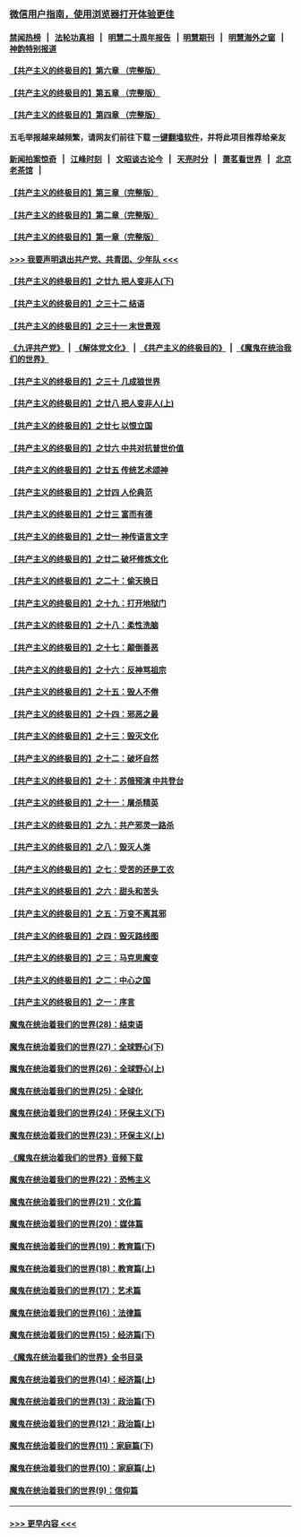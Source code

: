 ### [微信用户指南，使用浏览器打开体验更佳](https://github.com/gfw-breaker/banned-news1/blob/master/indexes/wechat-guide.md?t=0)
#### [禁闻热榜](热点新闻.md?t=0)  &nbsp;&nbsp;|&nbsp;&nbsp; [法轮功真相](https://github.com/gfw-breaker/truth/blob/master/README.md?t=0) &nbsp;&nbsp;|&nbsp;&nbsp; [明慧二十周年报告](https://github.com/gfw-breaker/mh-reports/blob/master/README.md?t=0) &nbsp;&nbsp;|&nbsp;&nbsp;[明慧期刊](https://github.com/gfw-breaker/mh-qikan) &nbsp;&nbsp;|&nbsp;&nbsp; [明慧海外之窗](https://github.com/gfw-breaker/mh-news/blob/master/README.md?t=0) &nbsp;&nbsp;|&nbsp;&nbsp; [神韵特别报道](https://github.com/gfw-breaker/mh-news/blob/master/shenyun.md?t=0)
#### [【共产主义的终极目的】第六章 （完整版）](../pages/nsc422/n11428913.md?t=02110444) 
#### [【共产主义的终极目的】第五章 （完整版）](../pages/nsc422/n11428912.md?t=02110444) 
#### [【共产主义的终极目的】第四章 （完整版）](../pages/nsc422/n11428907.md?t=02110444) 
#### 五毛举报越来越频繁，请网友们前往下载 [一键翻墙软件](https://github.com/gfw-breaker/ssr-accounts)，并将此项目推荐给亲友
#### [新闻拍案惊奇](https://github.com/gfw-breaker/banned-news1/blob/master/pages/link4.md) &nbsp;&nbsp;|&nbsp;&nbsp; [江峰时刻](https://github.com/gfw-breaker/banned-news1/blob/master/pages/link4.md) &nbsp;&nbsp;|&nbsp;&nbsp; [文昭谈古论今](https://github.com/gfw-breaker/banned-news1/blob/master/pages/link4.md) &nbsp;&nbsp;|&nbsp;&nbsp; [天亮时分](https://github.com/gfw-breaker/banned-news1/blob/master/pages/link4.md) &nbsp;&nbsp;|&nbsp;&nbsp; [萧茗看世界](https://github.com/gfw-breaker/banned-news1/blob/master/pages/link4.md) &nbsp;&nbsp;|&nbsp;&nbsp; [北京老茶馆](https://github.com/gfw-breaker/banned-news1/blob/master/pages/link4.md) &nbsp;&nbsp;|&nbsp;&nbsp; 
#### [【共产主义的终极目的】第三章（完整版）](../pages/nsc422/n11428848.md?t=02110444) 
#### [【共产主义的终极目的】第二章（完整版）](../pages/nsc422/n11428831.md?t=02110444) 
#### [【共产主义的终极目的】第一章（完整版）](../pages/nsc422/n11417651.md?t=02110444) 
#### [>>> 我要声明退出共产党、共青团、少年队 <<<](https://github.com/begood0513/goodnews/blob/master/quit/letter.md) 
#### [【共产主义的终极目的】之廿九 把人变非人(下)](../pages/nsc422/n11344140.md?t=02110444) 
#### [【共产主义的终极目的】之三十二 结语](../pages/nsc422/n11360535.md?t=02110444) 
#### [【共产主义的终极目的】之三十一 末世景观](../pages/nsc422/n11351129.md?t=02110444) 
#### [《九评共产党》](https://github.com/begood0513/9ping.md/blob/master/README.md) &nbsp;|&nbsp; [《解体党文化》](../../../../jtdwh.md/blob/master/README.md)  &nbsp;|&nbsp; [《共产主义的终极目的》](../../../../gczydzjmd.md/blob/master/README.md) &nbsp;|&nbsp; [《魔鬼在统治我们的世界》](../../../../mgztzwmdsj.md/blob/master/README.md) 
#### [【共产主义的终极目的】之三十 几成狼世界](../pages/nsc422/n11348280.md?t=02110444) 
#### [【共产主义的终极目的】之廿八 把人变非人(上)](../pages/nsc422/n11340492.md?t=02110444) 
#### [【共产主义的终极目的】之廿七 以恨立国](../pages/nsc422/n11336944.md?t=02110444) 
#### [【共产主义的终极目的】之廿六 中共对抗普世价值](../pages/nsc422/n11324785.md?t=02110444) 
#### [【共产主义的终极目的】之廿五 传统艺术颂神](../pages/nsc422/n11296396.md?t=02110444) 
#### [【共产主义的终极目的】之廿四 人伦典范](../pages/nsc422/n11296397.md?t=02110444) 
#### [【共产主义的终极目的】之廿三 富而有德](../pages/nsc422/n11283598.md?t=02110444) 
#### [【共产主义的终极目的】之廿一 神传语言文字](../pages/nsc422/n11263265.md?t=02110444) 
#### [【共产主义的终极目的】之廿二 破坏修炼文化](../pages/nsc422/n11245728.md?t=02110444) 
#### [【共产主义的终极目的】之二十：偷天换日](../pages/nsc422/n11238846.md?t=02110444) 
#### [【共产主义的终极目的】之十九：打开地狱门](../pages/nsc422/n11206376.md?t=02110444) 
#### [【共产主义的终极目的】之十八：柔性洗脑](../pages/nsc422/n11199994.md?t=02110444) 
#### [【共产主义的终极目的】之十七：颠倒善恶](../pages/nsc422/n11179782.md?t=02110444) 
#### [【共产主义的终极目的】之十六：反神骂祖宗](../pages/nsc422/n11166798.md?t=02110444) 
#### [【共产主义的终极目的】之十五：毁人不倦](../pages/nsc422/n11166792.md?t=02110444) 
#### [【共产主义的终极目的】之十四：邪恶之最](../pages/nsc422/n11150249.md?t=02110444) 
#### [【共产主义的终极目的】之十三：毁灭文化](../pages/nsc422/n11135227.md?t=02110444) 
#### [【共产主义的终极目的】之十二：破坏自然](../pages/nsc422/n11135214.md?t=02110444) 
#### [【共产主义的终极目的】之十：苏俄预演 中共登台](../pages/nsc422/n11118424.md?t=02110444) 
#### [【共产主义的终极目的】之十一：屠杀精英](../pages/nsc422/n11118442.md?t=02110444) 
#### [【共产主义的终极目的】之九：共产邪灵一路杀](../pages/nsc422/n11114139.md?t=02110444) 
#### [【共产主义的终极目的】之八：毁灭人类](../pages/nsc422/n11108503.md?t=02110444) 
#### [【共产主义的终极目的】之七：受苦的还是工农](../pages/nsc422/n11101809.md?t=02110444) 
#### [【共产主义的终极目的】之六：甜头和苦头](../pages/nsc422/n11096971.md?t=02110444) 
#### [【共产主义的终极目的】之五：万变不离其邪](../pages/nsc422/n11091285.md?t=02110444) 
#### [【共产主义的终极目的】之四：毁灭路线图](../pages/nsc422/n11086284.md?t=02110444) 
#### [【共产主义的终极目的】之三：马克思魔变](../pages/nsc422/n11061941.md?t=02110444) 
#### [【共产主义的终极目的】之二：中心之国](../pages/nsc422/n11047728.md?t=02110444) 
#### [【共产主义的终极目的】之一：序言](../pages/nsc422/n11086077.md?t=02110444) 
#### [魔鬼在统治着我们的世界(28)：结束语](../pages/nsc422/n10936246.md?t=02110444) 
#### [魔鬼在统治着我们的世界(27)：全球野心(下)](../pages/nsc422/n10928319.md?t=02110444) 
#### [魔鬼在统治着我们的世界(26)：全球野心(上)](../pages/nsc422/n10900318.md?t=02110444) 
#### [魔鬼在统治着我们的世界(25)：全球化](../pages/nsc422/n10788205.md?t=02110444) 
#### [魔鬼在统治着我们的世界(24)：环保主义(下)](../pages/nsc422/n10695307.md?t=02110444) 
#### [魔鬼在统治着我们的世界(23)：环保主义(上)](../pages/nsc422/n10688613.md?t=02110444) 
#### [《魔鬼在统治着我们的世界》音频下载](../pages/nsc422/n10635553.md?t=02110444) 
#### [魔鬼在统治着我们的世界(22)：恐怖主义](../pages/nsc422/n10614727.md?t=02110444) 
#### [魔鬼在统治着我们的世界(21)：文化篇](../pages/nsc422/n10597706.md?t=02110444) 
#### [魔鬼在统治着我们的世界(20)：媒体篇](../pages/nsc422/n10586579.md?t=02110444) 
#### [魔鬼在统治着我们的世界(19)：教育篇(下)](../pages/nsc422/n10564808.md?t=02110444) 
#### [魔鬼在统治着我们的世界(18)：教育篇(上)](../pages/nsc422/n10526970.md?t=02110444) 
#### [魔鬼在统治着我们的世界(17)：艺术篇](../pages/nsc422/n10499093.md?t=02110444) 
#### [魔鬼在统治着我们的世界(16)：法律篇](../pages/nsc422/n10485969.md?t=02110444) 
#### [魔鬼在统治着我们的世界(15)：经济篇(下)](../pages/nsc422/n10469975.md?t=02110444) 
#### [《魔鬼在统治着我们的世界》全书目录](../pages/nsc422/n10464261.md?t=02110444) 
#### [魔鬼在统治着我们的世界(14)：经济篇(上)](../pages/nsc422/n10457370.md?t=02110444) 
#### [魔鬼在统治着我们的世界(13)：政治篇(下)](../pages/nsc422/n10448270.md?t=02110444) 
#### [魔鬼在统治着我们的世界(12)：政治篇(上)](../pages/nsc422/n10444576.md?t=02110444) 
#### [魔鬼在统治着我们的世界(11)：家庭篇(下)](../pages/nsc422/n10440961.md?t=02110444) 
#### [魔鬼在统治着我们的世界(10)：家庭篇(上)](../pages/nsc422/n10435448.md?t=02110444) 
#### [魔鬼在统治着我们的世界(9)：信仰篇](../pages/nsc422/n10432159.md?t=02110444) 

----
#### [ >>> 更早内容 <<< ](../indexes/nsc422-earlier.md)
